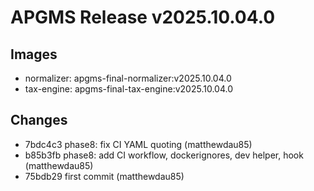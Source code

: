 ﻿# APGMS Release v2025.10.04.0

## Images

* normalizer: apgms-final-normalizer:v2025.10.04.0
* tax-engine: apgms-final-tax-engine:v2025.10.04.0

## Changes

* 7bdc4c3 phase8: fix CI YAML quoting (matthewdau85)
* b85b3fb phase8: add CI workflow, dockerignores, dev helper, hook (matthewdau85)
* 75bdb29 first commit (matthewdau85)
